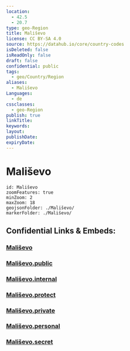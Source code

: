 ```yaml
---
location:
  - 42.5
  - 20.7
type: geo-Region
title: Mališevo
license: CC BY-SA 4.0
source: https://datahub.io/core/country-codes
isDeleted: false
isReadOnly: false
draft: false
confidential: public
tags:
  - geo/Country/Region
aliases:
  - Mališevo
Languages:
  - de
cssclasses:
  - geo-Region
publish: true
linkTitle:
keywords:
layout:
publishDate:
expiryDate:
---
```


# Mališevo

```leaflet
id: Mališevo
zoomFeatures: true 
minZoom: 2 
maxZoom: 18
geojsonFolder: ./Mališevo/
markerFolder: ./Mališevo/
```


## Confidential Links & Embeds: 

### [Mališevo](/_Standards/Earth/Continent/Europe/Europe~South/Kosovo/districts~Kosovo/Prizren/counties~Prizren/Mališevo.md) 

### [Mališevo.public](/_public/Earth/Continent/Europe/Europe~South/Kosovo/districts~Kosovo/Prizren/counties~Prizren/Mališevo.public.md) 

### [Mališevo.internal](/_internal/Earth/Continent/Europe/Europe~South/Kosovo/districts~Kosovo/Prizren/counties~Prizren/Mališevo.internal.md) 

### [Mališevo.protect](/_protect/Earth/Continent/Europe/Europe~South/Kosovo/districts~Kosovo/Prizren/counties~Prizren/Mališevo.protect.md) 

### [Mališevo.private](/_private/Earth/Continent/Europe/Europe~South/Kosovo/districts~Kosovo/Prizren/counties~Prizren/Mališevo.private.md) 

### [Mališevo.personal](/_personal/Earth/Continent/Europe/Europe~South/Kosovo/districts~Kosovo/Prizren/counties~Prizren/Mališevo.personal.md) 

### [Mališevo.secret](/_secret/Earth/Continent/Europe/Europe~South/Kosovo/districts~Kosovo/Prizren/counties~Prizren/Mališevo.secret.md)

